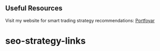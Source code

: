 ## Useful Resources
Visit my website for smart trading strategy recommendations: [Portfoyar](https://www.portfooyar.com)
# seo-strategy-links
